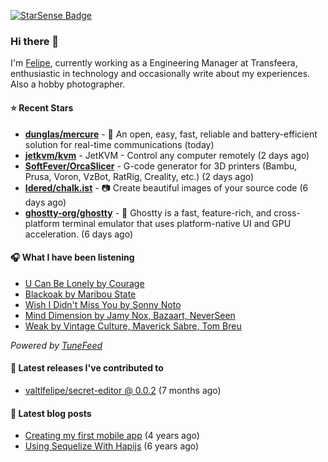 <a href="https://starsense.app/developer-types" target="_blank"><img src="https://starsense.app/api/badge/?user=valtlfelipe" alt="StarSense Badge"></a>

### Hi there 👋

I'm [Felipe](https://felipevm.com), currently working as a Engineering Manager at Transfeera, enthusiastic in technology and occasionally write about my experiences. Also a hobby photographer.

#### ⭐ Recent Stars
- **[dunglas/mercure](https://github.com/dunglas/mercure)** - 🪽 An open, easy, fast, reliable and battery-efficient solution for real-time communications (today)
- **[jetkvm/kvm](https://github.com/jetkvm/kvm)** - JetKVM - Control any computer remotely (2 days ago)
- **[SoftFever/OrcaSlicer](https://github.com/SoftFever/OrcaSlicer)** - G-code generator for 3D printers (Bambu, Prusa, Voron, VzBot, RatRig, Creality, etc.) (2 days ago)
- **[Idered/chalk.ist](https://github.com/Idered/chalk.ist)** - 📷 Create beautiful images of your source code (6 days ago)
- **[ghostty-org/ghostty](https://github.com/ghostty-org/ghostty)** - 👻 Ghostty is a fast, feature-rich, and cross-platform terminal emulator that uses platform-native UI and GPU acceleration. (6 days ago)

#### 🎧 What I have been listening
- [U Can Be Lonely by Courage](https://open.spotify.com/track/144L4jXWPTvI0DKh2vhjV3)
- [Blackoak by Maribou State](https://open.spotify.com/track/1iJL69P6zSF5lGf961kC18)
- [Wish I Didn&#39;t Miss You by Sonny Noto](https://open.spotify.com/track/4v97GYG6llDkMHeMg4ORTB)
- [Mind Dimension by Jamy Nox, Bazaart, NeverSeen](https://open.spotify.com/track/59QTrFJ2lD7R0OmgMaX7vJ)
- [Weak by Vintage Culture, Maverick Sabre, Tom Breu](https://open.spotify.com/track/62gzfhHi2supfHWfi6iHbA)

_Powered by [TuneFeed](https://tunefeed.app?ref=valtlfelipe-gh-profile)_ 

#### 🚀 Latest releases I've contributed to


- [valtlfelipe/secret-editor @ 0.0.2](https://github.com/valtlfelipe/secret-editor/releases/tag/0.0.2) (7 months ago)

#### 📄 Latest blog posts
- [Creating my first mobile app](https://felipevm.com/posts/creating-my-first-mobile-app/) (4 years ago)
- [Using Sequelize With Hapijs](https://felipevm.com/posts/using-sequelize-with-hapijs/) (6 years ago)
